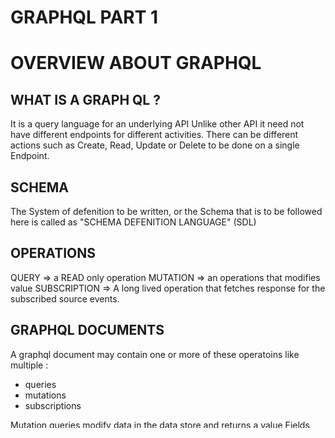 # GRAPHQL PART 1

# OVERVIEW ABOUT GRAPHQL
## WHAT IS A GRAPH QL ?
It is a query language for an underlying API
Unlike other API it need not have different endpoints for different activities.
There can be different actions such as Create, Read, Update or Delete to be done on a single Endpoint.

## SCHEMA
The System of defenition to be written, or the Schema that is to be followed here is called as
"SCHEMA DEFENITION LANGUAGE" (SDL)

## OPERATIONS
QUERY => a READ only operation
MUTATION => an operations that modifies value
SUBSCRIPTION => A long lived operation that fetches response for the subscribed source events.

## GRAPHQL DOCUMENTS
A graphql document may contain one or more of these operatoins like
 multiple :
 - queries
 - mutations
 - subscriptions

Mutation queries modify data in the data store and returns a value
Fields describe a piece of data in the data store and returns a value
Directives are identifiers that add additional functionality without affectin the value of the response but can affect
what response comes back to the client.

# INTROSPECTION QUERIES
A graphQL language, supports introspection over the schema using the same GRAPHQL language.
The following are the introspection queries on the Query operation type :
__schema
__type
__typename

```
Note : ALl introspection queries starts with "__"(2 underscores
```

# ATTACKS IN GRAPHQL
Unauthenticated access to the Graph ql endpoint
Introspection queries are enabled
GraphQL available in debug mode
Application level DOS
SQL injection
IDORs
Data exposure through error messages
MISC. GraphQL attacks

# REFERENCES
https://graphql.org/learn/
https://hasura.io/learn/graphql/intro-graphql/introspection/
